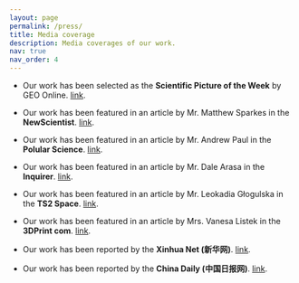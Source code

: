 ```yaml
---
layout: page
permalink: /press/
title: Media coverage
description: Media coverages of our work.
nav: true
nav_order: 4
---
```


- Our work has been selected as the **Scientific Picture of the Week** by GEO Online. [link](https://www.geo.de/wissen/forschung-und-technik/blick-in-die-wissenschaft--geo-bild-der-woche--33719978.html).

- Our work has been featured in an article by Mr. Matthew Sparkes in the **NewScientist**. [link](https://www.newscientist.com/article/2406168-robotic-mouse-with-flexible-spine-moves-with-greater-speed-and-agility/).

- Our work has been featured in an article by Mr. Andrew Paul in the **Polular Science**. [link](https://www.popsci.com/technology/mouse-robot-backbone/).

- Our work has been featured in an article by Mr. Dale Arasa in the **Inquirer**. [link](https://technology.inquirer.net/130369/robot-spine).

- Our work has been featured in an article by Mr. Leokadia Głogulska in the **TS2 Space**. [link](https://ts2.space/en/meet-nermo-the-spine-tingling-leap-in-robotic-agility/#gsc.tab=0).

- Our work has been featured in an article by Mrs. Vanesa Listek in the **3DPrint com**. [link](https://3dprint.com/305676/how-a-3d-printed-mouse-robot-named-nermo-could-change-the-game-of-robotics/).

- Our work has been reported by the **Xinhua Net (新华网)**. [link](https://english.news.cn/20231207/1f4abfbd32e140e48e0c8df14dab8af0/c.html).

- Our work has been reported by the **China Daily (中国日报网)**. [link](https://www.chinadaily.com.cn/a/202312/08/WS65728246a31090682a5f221a.html).